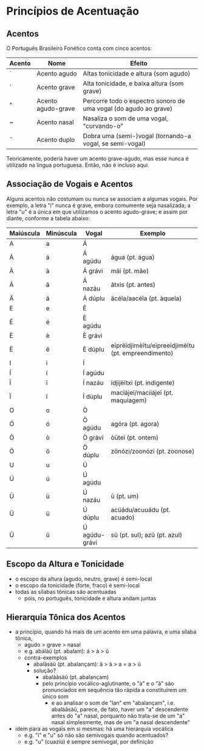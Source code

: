 # Princípios de Acentuação
## Acentos
O Português Brasileiro Fonético conta com cinco acentos:

|Acento|Nome|Efeito|
|------|----|-------|
|´|Acento agudo|Altas tonicidade e altura (som agudo)|
|`|Acento grave|Alta tonicidade, e baixa altura (som grave)|
|^|Acento agudo-grave|Percorre todo o espectro sonoro de uma vogal (do agudo ao grave)|
|~|Acento nasal|Nasaliza o som de uma vogal, "curvando-o"|
|¨|Acento duplo|Dobra uma (semi-)vogal (tornando-a vogal, se semi-vogal)|

Teoricamente, poderia haver um acento grave-agudo, mas esse nunca é utilizado na língua portuguesa. Então, não é incluso aqui.

## Associação de Vogais e Acentos
Alguns acentos não costumam ou nunca se associam a algumas vogais. Por exemplo, a letra "i" nunca é grave, embora comumente seja nasalizada; a letra "u" é a única em que utilizamos o acento agudo-grave; e assim por diante, conforme a tabela abaixo:

|Maiúscula|Minúscula|Vogal|Exemplo|
|---------|---------|-----|-------|
|A|a|Á|||
|Á|á|Á agúdu|água (pt. água)||
|À|à|Á grávi|màĩ (pt. mãe)||
|Ã|ã|Á nazáu|ãtxis (pt. antes)||
|Ä|ä|Á dúplu|äcéla/aacéla (pt. àquela)||
|E|e|È|||
|É|é|È agúdu|||
|È|è|È grávi|||
|Ë|ë|È dúplu|eĩprëĩdjimèĩtu/eĩpreeĩdjimèĩtu (pt. empreendimento)||
|I|i|Í|||
|Í|í|Í agúdu|||
|Ĩ|ĩ|Í nazáu|ĩdjijèĩtxi (pt. indigente)||
|Ï|ï|Í dúplu|macïájeĩ/maciiájeĩ (pt. maquiagem)||
|O|o|Ò|||
|Ó|ó|Ò agúdu|agóra (pt. agora)||
|Ò|ò|Ò grávi|òũteĩ (pt. ontem)||
|Ö|ö|Ò dúplu|zönózi/zoonózi (pt. zoonose)||
|U|u|Ú|||
|Ú|ú|Ú agúdu|||
|Ũ|ũ|Ú nazáu|ũ (pt. um)||
|Ü|ü|Ú dúplu|acüádu/acuuádu (pt. acuado)||
|Û|û|Ú agúdu-grávi|sû (pt. sul); azû (pt. azul)||


## Escopo da Altura e Tonicidade
- o escopo da altura (agudo, neutro, grave) é semi-local
- o escopo da tonicidade (forte, fraco) é semi-local
- todas as sílabas tônicas são acentuadas
    - pois, no português, tonicidade e altura andam juntas

## Hierarquia Tônica dos Acentos
- a princípio, quando há mais de um acento em uma palavra, e uma sílaba tônica,
    - agudo > grave > nasal
    - e.g. abálàũ (pt. abalam): á > à > ũ
    - contra-exemplos
        - abalãsàũ (pt. abalançam): ã > à > a = a > ũ
        - solução?
            - abalàãsàũ (pt. abalançam)
            - pelo princípio vocálico-aglutinante, o "à" e o "ã" são pronunciados em sequência tão rápida a constituírem um único som
                - e ao analisar o som de "lan" em "abalançam", i.e. abalàãsàũ, parece, de fato, haver um "a" descendente antes do "a" nasal, porquanto não trata-se de um "a" nasal simplesmente, mas de um "a nasal descendente" 
- idem para as vogais em si mesmas: há uma hierarquia vocálica
    - e.g. "i" e "u" só não são semivogais quando acentuados?
    - e.g. "u" (cuaziú) é sempre semivogal, por definição
